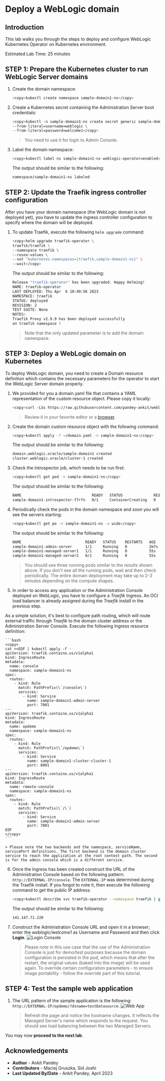 # Deploy a WebLogic domain

## Introduction

This lab walks you through the steps to deploy and configure WebLogic Kubernetes Operator on Kubernetes environment.

Estimated Lab Time: 25 minutes

## **STEP 1**: Prepare the Kubernetes cluster to run WebLogic Server domains

1. Create the domain namespace:
    ```bash
    <copy>kubectl create namespace sample-domain1-ns</copy>
    ```
2. Create a Kubernetes secret containing the Administration Server boot credentials:

    ```bash
    <copy>kubectl -n sample-domain1-ns create secret generic sample-domain1-weblogic-credentials \
    --from-literal=username=weblogic \
    --from-literal=password=welcome1</copy>
    ```
    > You need to use it for login to Admin Console.

3. Label the domain namespace:
    ```bash
    <copy>kubectl label ns sample-domain1-ns weblogic-operator=enabled</copy>
    ```

    The output should be similar to the following:
    ```bash
    namespace/sample-domain1-ns labeled
    ```

## **STEP 2**: Update the Traefik ingress controller configuration

After you have your domain namespace (the WebLogic domain is not deployed yet), you have to update the ingress controller configuration to specify where the domain will be deployed.

1. To update Traefik, execute the following `helm upgrade` command:
    ```bash
    <copy>helm upgrade traefik-operator \
    traefik/traefik \
    --namespace traefik \
    --reuse-values \
    --set "kubernetes.namespaces={traefik,sample-domain1-ns}" \
    --wait</copy>
    ```

    The output should be similar to the following:
    ```bash
    Release "traefik-operator" has been upgraded. Happy Helming!
    NAME: traefik-operator
    LAST DEPLOYED: Thu Apr  6 10:49:56 2023
    NAMESPACE: traefik
    STATUS: deployed
    REVISION: 2
    TEST SUITE: None
    NOTES:
    Traefik Proxy v2.9.9 has been deployed successfully
    on traefik namespace !
    ```
    
    > Note that the only updated parameter is to add the domain namespace.


## **STEP 3**: Deploy a WebLogic domain on Kubernetes

To deploy WebLogic domain, you need to create a Domain resource definition which contains the necessary parameters for the operator to start the WebLogic Server domain properly.

1. We provided for you a domain.yaml file that contains a YAML representation of the custom resource object. Please copy it locally:
    ```bash
    <copy>curl -LSs https://raw.githubusercontent.com/pandey-ankit/weblogic/main/weblogic-kubernetes/domain.v9.yaml  >~/domain.yaml</copy>
    ```

    > Review it in your favorite editor or a [browser](https://raw.githubusercontent.com/pandey-ankit/weblogic/main/weblogic-kubernetes/domain.v9.yaml).

2. Create the domain custom resource object with the following command:
    ```bash
    <copy>kubectl apply -f ~/domain.yaml -n sample-domain1-ns</copy>
    ```

    The output should be similar to the following:
    ```bash
    domain.weblogic.oracle/sample-domain1 created
    cluster.weblogic.oracle/cluster-1 created
    ```
3. Check the introspector job, which needs to be run first:
    ```bash
    <copy>kubectl get pod -n sample-domain1-ns</copy>
    ```
    The output should be similar to the following:
    ```bash
    NAME                                READY   STATUS              RESTARTS   AGE
    sample-domain1-introspector-f7rfn   0/1     ContainerCreating   0          15s
    ```
4. Periodically check the pods in the domain namespace and soon you will see the servers starting:
    ```bash
    <copy>kubectl get po -n sample-domain1-ns -o wide</copy>
    ```
    The output should be similar to the following:
    ```bash
    NAME                             READY   STATUS    RESTARTS   AGE    IP             NODE          NOMINATED NODE   READINESS GATES
    sample-domain1-admin-server      1/1     Running   0          2m7s   10.244.0.134 10.0.10.81    <none>           <none>
    sample-domain1-managed-server1   1/1     Running   0          55s    10.244.0.4   10.0.10.155   <none>           <none>
    sample-domain1-managed-server2   0/1     Running   0          55s    10.244.1.4   10.0.10.24    <none>           <none>
    ```
    > You should see three running pods similar to the results shown above. If you don't see all the running pods, wait and then check periodically. The entire domain deployment may take up to 2-3 minutes depending on the compute shapes.

5. In order to access any application or the Administration Console deployed on WebLogic, you have to configure a *Traefik* Ingress. An OCI load balancer is already assigned during the *Traefik* install in the previous step. 

  As a simple solution, it's best to configure path routing, which will route external traffic through *Traefik* to the domain cluster address or the Administration Server Console. Execute the following Ingress resource definition:

    ```bash
    <copy>
    cat <<EOF | kubectl apply -f -
    apiVersion: traefik.containo.us/v1alpha1
    kind: IngressRoute
    metadata:
      name: console
      namespace: sample-domain1-ns
    spec:
      routes:
        - kind: Rule
          match: PathPrefix(\`/console\`)
          services:
            - kind: Service
              name: sample-domain1-admin-server
              port: 7001
    ---
    apiVersion: traefik.containo.us/v1alpha1
    kind: IngressRoute
    metadata:
      name: opdemo
      namespace: sample-domain1-ns
    spec:
      routes:
        - kind: Rule
          match: PathPrefix(\`/opdemo\`)
          services:
            - kind: Service
              name: sample-domain1-cluster-cluster-1
              port: 8001
    ---
    apiVersion: traefik.containo.us/v1alpha1
    kind: IngressRoute
    metadata:
      name: remote-console
      namespace: sample-domain1-ns
    spec:
      routes:
        - kind: Rule
          match: PathPrefix(\`/\`)
          services:
            - kind: Service
              name: sample-domain1-admin-server
              port: 7001
    EOF
    </copy>
    ```

    > Please note the two backends and the namespace, serviceName, servicePort definitions. The first backend is the domain cluster service to reach the application at the root context path. The second is for the admin console which is a different service.

6. Once the Ingress has been created construct the URL of the Administration Console based on the following pattern: `http://EXTERNAL-IP/console`. The `EXTERNAL-IP` was determined during the Traefik install. If you forgot to note it, then execute the following command to get the public IP address:
    ```bash
    <copy>kubectl describe svc traefik-operator --namespace traefik | grep Ingress | awk '{print $3}'</copy>
    ```
    The output should be similar to the following:
    ```bash
    141.147.71.220
    ```

7. Construct the Administration Console URL and open it in a browser; enter the *weblogic/welcome1* as Username and Password and then click **Login**.
    ![Login Console](images/loginconsole.png)

    > Please note in this use case that the use of the Administration Console is just for demo/test purposes because the domain configuration is persisted in the pod, which means that after the restart, the original values (baked into the image) will be used again. To override certain configuration parameters - to ensure image portability - follow the override part of this tutorial.

## **STEP 4**: Test the sample web application

1. The URL pattern of the sample application is the following: `http://EXTERNAL-IP/opdemo/?dsname=testDatasource`.
    ![Web App](images/webapp.png)

    > Refresh the page and notice the hostname changes. It reflects the Managed Server's name which responds to the request. You should see load balancing between the two Managed Servers.

You may now **proceed to the next lab**.

## Acknowledgements
* **Author** -  Ankit Pandey
* **Contributors** - Maciej Gruszka, Sid Joshi
* **Last Updated By/Date** - Ankit Pandey, April 2023